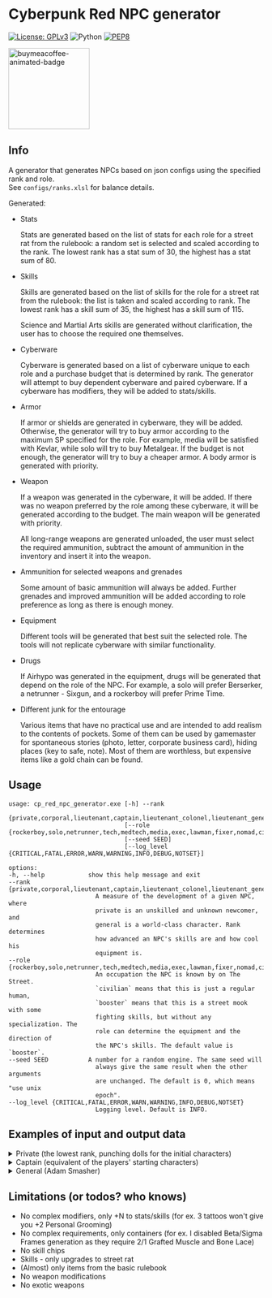 # Cyberpunk Red NPC generator

[![License: GPLv3](https://img.shields.io/badge/License-GPLv3-blue.svg)](https://www.gnu.org/licenses/gpl-3.0)
![Python](https://img.shields.io/badge/python-3.12-blue.svg)
[![PEP8](https://img.shields.io/badge/code%20style-pep8-orange.svg)](https://www.python.org/dev/peps/pep-0008/)

<a href="https://buymeacoffee.com/n0lavar" target="_blank" title="buymeacoffee">
  <img src="https://iili.io/JIYMmUN.gif"  alt="buymeacoffee-animated-badge" style="width: 160px;">
</a>

## Info

A generator that generates NPCs based on json configs using the specified rank and role.  
See `configs/ranks.xlsl` for balance details.

Generated:

* Stats

  Stats are generated based on the list of stats for each role for a street rat from the rulebook: a random set is
  selected and scaled according to the rank. The lowest rank has a stat sum of 30, the highest has a stat sum of 80.


* Skills

  Skills are generated based on the list of skills for the role for a street rat from the rulebook: the list is taken
  and scaled according to rank. The lowest rank has a skill sum of 35, the highest has a skill sum of 115.

  Science and Martial Arts skills are generated without clarification, the user has to choose the required one
  themselves.


* Cyberware

  Cyberware is generated based on a list of cyberware unique to each role and a purchase budget that is determined by
  rank. The generator will attempt to buy dependent cyberware and paired cyberware. If a cyberware has modifiers, they
  will be added to stats/skills.


* Armor

  If armor or shields are generated in cyberware, they will be added. Otherwise, the generator will try to buy armor
  according to the maximum SP specified for the role. For example, media will be satisfied with Kevlar, while solo will
  try to buy Metalgear. If the budget is not enough, the generator will try to buy a cheaper armor. A body armor is
  generated with priority.


* Weapon

  If a weapon was generated in the cyberware, it will be added. If there was no weapon preferred by the role among these
  cyberware, it will be generated according to the budget. The main weapon will be generated with priority.

  All long-range weapons are generated unloaded, the user must select the required ammunition, subtract the amount of
  ammunition in the inventory and insert it into the weapon.

* Ammunition for selected weapons and grenades

  Some amount of basic ammunition will always be added. Further grenades and improved ammunition will be added according
  to role preference as long as there is enough money.


* Equipment

  Different tools will be generated that best suit the selected role. The tools will not replicate cyberware with
  similar functionality.


* Drugs

  If Airhypo was generated in the equipment, drugs will be generated that depend on the role of the NPC. For example, a
  solo will prefer Berserker, a netrunner - Sixgun, and a rockerboy will prefer Prime Time.


* Different junk for the entourage

  Various items that have no practical use and are intended to add realism to the contents of pockets. Some of them can
  be used by gamemaster for spontaneous stories (photo, letter, corporate business card), hiding places (key to safe,
  note). Most of them are worthless, but expensive items like a gold chain can be found.

## Usage

```
usage: cp_red_npc_generator.exe [-h] --rank
                                {private,corporal,lieutenant,captain,lieutenant_colonel,lieutenant_general,general}
                                [--role {rockerboy,solo,netrunner,tech,medtech,media,exec,lawman,fixer,nomad,civilian,booster}]
                                [--seed SEED]
                                [--log_level {CRITICAL,FATAL,ERROR,WARN,WARNING,INFO,DEBUG,NOTSET}]

options:
-h, --help            show this help message and exit
--rank {private,corporal,lieutenant,captain,lieutenant_colonel,lieutenant_general,general}
                        A measure of the development of a given NPC, where
                        private is an unskilled and unknown newcomer, and
                        general is a world-class character. Rank determines
                        how advanced an NPC's skills are and how cool his
                        equipment is.
--role {rockerboy,solo,netrunner,tech,medtech,media,exec,lawman,fixer,nomad,civilian,booster}
                        An occupation the NPC is known by on The Street.
                        `civilian` means that this is just a regular human,
                        `booster` means that this is a street mook with some
                        fighting skills, but without any specialization. The
                        role can determine the equipment and the direction of
                        the NPC's skills. The default value is `booster`.
--seed SEED           A number for a random engine. The same seed will
                        always give the same result when the other arguments
                        are unchanged. The default is 0, which means "use unix
                        epoch".
--log_level {CRITICAL,FATAL,ERROR,WARN,WARNING,INFO,DEBUG,NOTSET}
                        Logging level. Default is INFO.
```

## Examples of input and output data

<details>
  <summary>Private (the lowest rank, punching dolls for the initial characters)</summary>
  Input:

  ```
  cp_red_npc_generator.exe --rank=private --role=solo
  ```

Output:

  ```
  Solo, Private, seed=1717841891
  Has items total worth of 112
  
  Health (you can add conditions here):
      HP: 25/25 (Seriously Wounded: 13)
  
  Stats: (stat+modifiers=total)
      [2] INT | [4] REF | [3] DEX | [2] TECH | [3] COOL | [3] WILL | [3] LUCK | [2] MOVE | [3] BODY | [3] EMP
  
  Skills (stat+skill+modifiers=total):
      Education                            Technique                                Social                            Body                                 
          [2+0+0=2] Accounting                 [2+0+0=2] AirVehicleTech                 [3+0+0=3] Bribery                 [3+2+0=5] Athletics              
          [2+0+0=2] AnimalHandling             [2+0+0=2] BasicTech                      [3+2+0=5] Conversation            [3+0+0=3] Contortionist          
          [2+0+0=2] Bureaucracy                [2+0+0=2] Cybertech                      [3+2+0=5] HumanPerception         [3+0+0=3] Dance                  
          [2+0+0=2] Business                   [2+0+0=2] Demolitions                    [3+3+0=6] Interrogation           [3+0+0=3] Endurance              
          [2+0+0=2] Composition                [2+0+0=2] ElectronicsSecurityTech        [3+2+0=5] Persuasion              [3+3+0=6] ResistTortureDrugs     
          [2+0+0=2] Criminology                [2+3+0=5] FirstAid                       [3+0+0=3] PersonalGrooming        [3+2+0=5] Stealth                
          [2+0+0=2] Cryptography               [2+0+0=2] Forgery                        [3+0+0=3] Streetwise          Awareness                            
          [2+0+0=2] Deduction                  [2+0+0=2] LandVehicleTech                [3+0+0=3] Trading                 [3+2+0=5] Concentration          
          [2+2+0=4] Education                  [2+0+0=2] PaintDrawSculpt                [3+0+0=3] WardrobeStyle           [2+0+0=2] ConcealRevealObject    
          [2+0+0=2] Gamble                     [2+0+0=2] Paramedic                  Ranged_Weapon                         [2+0+0=2] LipReading             
          [2+0+0=2] LibrarySearch              [2+0+0=2] PhotographyFilm                [4+0+0=4] Archery                 [2+3+0=5] Perception             
          [2+2+0=4] LocalExpertYourHome        [2+0+0=2] PickLock                       [4+3+0=7] Autofire                [2+0+0=2] Tracking               
          [2+3+0=5] Tactics                    [2+0+0=2] PickPocket                     [4+3+0=7] Handgun             Fighting                             
          [2+0+0=2] WildernessSurvival         [2+0+0=2] SeaVehicleTech                 [4+0+0=4] HeavyWeapons            [3+2+0=5] Brawling               
          [2+2+0=4] LanguageStreetslang        [2+0+0=2] Weaponstech                    [4+3+0=7] ShoulderArms            [3+3+0=6] Evasion                
          [2+0+0=2] Science                Control                                  Performance                           [3+0+0=3] MartialArts            
                                               [4+0+0=4] DriveLandVehicle               [3+0+0=3] Acting                  [3+3+0=6] MeleeWeapon            
                                               [4+0+0=4] PilotAirVehicle                [2+0+0=2] PlayInstrument          [4+0+0=4] Initiative             
                                               [4+0+0=4] PilotSeaVehicle                                                                                   
                                               [4+0+0=4] Riding                                                                                            
      
  Armor:                                          Weapons:                                                                              
      Body: Leathers [20eb (everyday), SP=4/4]        Boxing [Damage=1d6, ROF=1]                                                        
                                                      Arasaka "Minami 10" (SMG) [50eb (costly), poor, Damage=2d6, ROF=1, Mag=/30 ()]    
  
  Inventory:
      Ammo                                      Equipment / Drugs                     Junk                                                  
          [30] Bullets (Basic) [1eb (cheap)]        [1] Carryall [20eb (everyday)]        [37] Eddies [1eb (cheap)]                         
                                                                                          [1] Memory Chip (Personal Data) [10eb (cheap)]    
                                                                                          [1] An old coin                                   
                                                                                          [1] Used Plane Ticket                             
                                                                                          [1] Ashtray [10eb (cheap)]                        
                                                                                          [1] Half-Used Tube of Rouge Noir Lipstick         
                                                                                          [1] NUSA Lapel Pin                                
                                                                                          [1] Broken Eye Implant   
  ```

</details>

<details>
  <summary>Captain (equivalent of the players' starting characters)</summary>
  Input:

  ```
  cp_red_npc_generator.exe --rank=captain --role=solo
  ```

Output:

  ```
  Solo, Captain, seed=1717842137
  Has items total worth of 1792
  
  Health (you can add conditions here):
      HP: 40/40 (Seriously Wounded: 20)
  
  Stats: (stat+modifiers=total)
      [7] INT | [8] REF | [6] DEX | [3] TECH | [6] COOL | [6] WILL | [7] LUCK | [5] MOVE | [6] BODY | [5] EMP
  
  Skills (stat+skill+modifiers=total):
      Education                            Technique                                Social                            Body                                 
          [7+0+0=7] Accounting                 [3+0+0=3] AirVehicleTech                 [6+0+0=6] Bribery                 [6+2+0=8] Athletics              
          [7+0+0=7] AnimalHandling             [3+0+0=3] BasicTech                      [5+2+0=7] Conversation            [6+0+0=6] Contortionist          
          [7+0+0=7] Bureaucracy                [3+0+0=3] Cybertech                      [5+2+0=7] HumanPerception         [6+0+0=6] Dance                  
          [7+0+0=7] Business                   [3+0+0=3] Demolitions                    [6+6+0=12] Interrogation          [6+0+0=6] Endurance              
          [7+0+0=7] Composition                [3+0+0=3] ElectronicsSecurityTech        [6+2+0=8] Persuasion              [6+6+2=14] ResistTortureDrugs    
          [7+0+0=7] Criminology                [3+6+0=9] FirstAid                       [6+0+0=6] PersonalGrooming        [6+2+0=8] Stealth                
          [7+0+0=7] Cryptography               [3+0+0=3] Forgery                        [6+0+0=6] Streetwise          Awareness                            
          [7+0+0=7] Deduction                  [3+0+0=3] LandVehicleTech                [6+0+0=6] Trading                 [6+2+0=8] Concentration          
          [7+2+0=9] Education                  [3+0+0=3] PaintDrawSculpt                [6+0+0=6] WardrobeStyle           [7+0+0=7] ConcealRevealObject    
          [7+0+0=7] Gamble                     [3+0+0=3] Paramedic                  Ranged_Weapon                         [7+0+0=7] LipReading             
          [7+0+0=7] LibrarySearch              [3+0+0=3] PhotographyFilm                [8+0+0=8] Archery                 [7+6+0=13] Perception            
          [7+2+0=9] LocalExpertYourHome        [3+0+0=3] PickLock                       [8+6+0=14] Autofire               [7+0+0=7] Tracking               
          [7+6+0=13] Tactics                   [3+0+0=3] PickPocket                     [8+6+0=14] Handgun            Fighting                             
          [7+0+0=7] WildernessSurvival         [3+0+0=3] SeaVehicleTech                 [8+0+0=8] HeavyWeapons            [6+2+0=8] Brawling               
          [7+2+0=9] LanguageStreetslang        [3+0+0=3] Weaponstech                    [8+6+0=14] ShoulderArms           [6+6+0=12] Evasion               
          [7+0+0=7] Science                Control                                  Performance                           [6+0+0=6] MartialArts            
                                               [8+0+0=8] DriveLandVehicle               [6+0+0=6] Acting                  [6+6+0=12] MeleeWeapon           
                                               [8+0+0=8] PilotAirVehicle                [3+0+0=3] PlayInstrument          [8+0+0=8] Initiative             
                                               [8+0+0=8] PilotSeaVehicle                                                                                   
                                               [8+0+0=8] Riding                                                                                            
      
  Cyberware:
      Auditory System [1/1]                 Internal Cyberware [1/7]     Fashionware [1/7]         
          Cyberaudio Suite [500eb] [1/3]        Toxin Binders [100eb]        Biomonitor [100eb]    
              Level Damper [100eb]                                                                 
      
  Armor:                                                   Weapons:                                                                                                         
      Head: Light Armorjack [100eb (premium), SP=11/11]        Machete (Medium Melee Weapon) [50eb (costly), standard, Damage=2d6, ROF=2]                                   
      Body: Light Armorjack [100eb (premium), SP=11/11]        Boxing [Damage=2d6, ROF=1]                                                                                   
                                                               Chadran Arms "Jungle Reaper" (Assault Rifle) [500eb (expensive), standard, Damage=5d6, ROF=1, Mag=/25 ()]    
  
  Inventory:
      Ammo                                                   Equipment / Drugs                                     Junk                                           
          [50] Bullets (Basic) [1eb (cheap)]                     [1] Handcuffs [50eb (costly)]                         [541] Eddies [1eb (cheap)]                 
          [1] Grenades (Armor-Piercing) [100eb (premium)]        [1] Personal CarePak [20eb (everyday)]                [1] Hair Wax [20eb (everyday)]             
                                                                 [1] Anti-Smog Breathing Mask [20eb (everyday)]        [1] Crude drawing on napkin                
                                                                                                                       [1] Cheap Necklace [20eb (everyday)]       
                                                                                                                       [1] Shell Casing Keychain                  
                                                                                                                       [1] SafeLok combination                    
                                                                                                                       [1] Pack of Breath Mints [10eb (cheap)]    
  ```

</details>

<details>
  <summary>General (Adam Smasher)</summary>
  Input:

  ```
  cp_red_npc_generator.exe --rank=general --role=solo
  ```

Output:

  ```
  Solo, General, seed=1717842304
  Has items total worth of 28024
  
  Health (you can add conditions here):
      HP: 50/50 (Seriously Wounded: 25)
  
  Stats: (stat+modifiers=total)
      [8] INT | [8-4=4] REF | [8-4=4] DEX | [4] TECH | [8] COOL | [8] WILL | [8] LUCK | [7-4=3] MOVE | [8+2=10] BODY | [1] EMP
  
  Skills (stat+skill+modifiers=total):
      Education                             Technique                                Social                            Body                                 
          [8+0+0=8] Accounting                  [4+0+0=4] AirVehicleTech                 [8+0+0=8] Bribery                 [4+3+0=7] Athletics              
          [8+0+0=8] AnimalHandling              [4+0+0=4] BasicTech                      [1+3+0=4] Conversation            [4+0+0=4] Contortionist          
          [8+0+0=8] Bureaucracy                 [4+0+0=4] Cybertech                      [1+3+0=4] HumanPerception         [4+0+0=4] Dance                  
          [8+0+0=8] Business                    [4+0+0=4] Demolitions                    [8+8+0=16] Interrogation          [8+0+0=8] Endurance              
          [8+0+0=8] Composition                 [4+0+0=4] ElectronicsSecurityTech        [8+3+0=11] Persuasion             [8+8+2=18] ResistTortureDrugs    
          [8+0+0=8] Criminology                 [4+8+0=12] FirstAid                      [8+0+0=8] PersonalGrooming        [4+3+0=7] Stealth                
          [8+0+0=8] Cryptography                [4+0+0=4] Forgery                        [8+0+0=8] Streetwise          Ranged_Weapon                        
          [8+0+0=8] Deduction                   [4+0+0=4] LandVehicleTech                [8+0+0=8] Trading                 [4+0+0=4] Archery                
          [8+3+0=11] Education                  [4+0+0=4] PaintDrawSculpt                [8+0+0=8] WardrobeStyle           [4+8+0=12] Autofire              
          [8+0+0=8] Gamble                      [4+0+0=4] Paramedic                  Fighting                              [4+8+0=12] Handgun               
          [8+0+0=8] LibrarySearch               [4+0+0=4] PhotographyFilm                [4+3+0=7] Brawling                [4+0+0=4] HeavyWeapons           
          [8+3+0=11] LocalExpertYourHome        [4+0+0=4] PickLock                       [4+8+0=12] Evasion                [4+8+0=12] ShoulderArms          
          [8+8+0=16] Tactics                    [4+0+0=4] PickPocket                     [4+0+0=4] MartialArts         Awareness                            
          [8+0+0=8] WildernessSurvival          [4+0+0=4] SeaVehicleTech                 [4+8+0=12] MeleeWeapon            [8+3+0=11] Concentration         
          [8+3+0=11] LanguageStreetslang        [4+0+0=4] Weaponstech                    [4+0+3=7] Initiative              [8+0+0=8] ConcealRevealObject    
          [8+0+0=8] Science                 Control                                  Performance                           [8+0+0=8] LipReading             
                                                [4+0+0=4] DriveLandVehicle               [8+0+0=8] Acting                  [8+8+0=16] Perception            
                                                [4+0+0=4] PilotAirVehicle                [4+0+0=4] PlayInstrument          [8+0+0=8] Tracking               
                                                [4+0+0=4] PilotSeaVehicle                                                                                   
                                                [4+0+0=4] Riding                                                                                            
      
  Cyberware:
      Eye Sockets [2/2]                            Borgware                                         Internal Cyberware [5/7]                     
          Cybereye [100eb] [2/3]                       MultiOptic Mount [1000eb] [1/5]                  Grafted Muscle and Bone Lace [1000eb]    
              Anti-Dazzle [100eb]                          Cybereye [100eb] [2/3]                       Enhanced Antibodies [500eb]              
              Targeting Scope [500eb]                          Low Light / Infrared / UV [500eb]        Independent Air Supply [1000eb]          
          Cybereye [100eb] [3/3]                       Artificial Shoulder Mount [1000eb] [1/2]         Radar / Sonar Implant [1000eb]           
              Anti-Dazzle [100eb]                          Cyberarm [500eb] [3/4]                       Toxin Binders [100eb]                    
              Low Light / Infrared / UV [500eb]                Popup Shield [500eb]                 Shoulders [2/2]                              
      Neuralware [1/1]                             Auditory System [1/1]                                Cyberarm [500eb] [4/4]                   
          Neural Link [500eb] [2/5]                    Cyberaudio Suite [500eb] [3/3]                       Popup Ranged Weapon (SMG) [500eb]    
              Chipware Socket [500eb] [1/1]                Level Damper [100eb]                             Popup Grenade Launcher [500eb]       
                  Pain Editor [1000eb]                     Radar Detector [500eb]                       Big Knucks [100eb]                       
              Sandevistan [500eb]                          Radio Communicator [100eb]               Hips [2/2]                                   
      Fashionware [1/7]                                                                                 Cyberleg [100eb] [2/3]                   
          Biomonitor [100eb]                                                                                Jump Booster [500eb]                 
                                                                                                        Cyberleg [100eb] [2/3]                   
                                                                                                            Jump Booster [500eb]                 
      
  Armor:                                             Weapons:                                                                                               
      Popup Shield [500eb (expensive), SP=10/10]         Popup Grenade Launcher [500eb (expensive), Damage=6d6, ROF=1, Mag=/2 ()]                           
      Head: Metalgear [5000eb (luxury), SP=18/18]        Big Knucks [100eb (premium), Damage=2d6, ROF=2]                                                    
      Body: Metalgear [5000eb (luxury), SP=18/18]        Boxing [Damage=3d6, ROF=1]                                                                         
                                                         Popup Ranged Weapon (SMG) [500eb (expensive), Damage=2d6, ROF=1, Mag=/30 ()]                       
                                                         Militech "Bulldog" (Shotgun) [1000eb (very_expensive), excellent, Damage=5d6, ROF=1, Mag=/4 ()]    
  
  Inventory:
      Ammo                                                Equipment / Drugs                             Junk                                                    
          [60] Bullets (Basic) [1eb (cheap)]                  [1] Personal CarePak [20eb (everyday)]        [2699] Eddies [1eb (cheap)]                         
          [8] Shotgun Shells (Basic) [1eb (cheap)]            [1] Carryall [20eb (everyday)]                [1] Trans-Anal Exxxpress                            
          [30] Bullets (Armor-Piercing) [10eb (cheap)]                                                      [1] Omamori [10eb (cheap)]                          
          [4] Slugs (Expansive) [10eb (cheap)]                                                              [1] Flask of Expensive Alcohol [100eb (premium)]    
          [20] Slugs (Basic) [1eb (cheap)]                                                                                                                      
          [2] Grenades (Smoke) [50eb (costly)]                                                                                                                  
  ```

</details>

## Limitations (or todos? who knows)

* No complex modifiers, only +N to stats/skills (for ex. 3 tattoos won't give you +2 Personal Grooming)
* No complex requirements, only containers (for ex. I disabled Beta/Sigma Frames generation as they require 2/1 Grafted
  Muscle and Bone Lace)
* No skill chips
* Skills - only upgrades to street rat
* (Almost) only items from the basic rulebook
* No weapon modifications
* No exotic weapons
